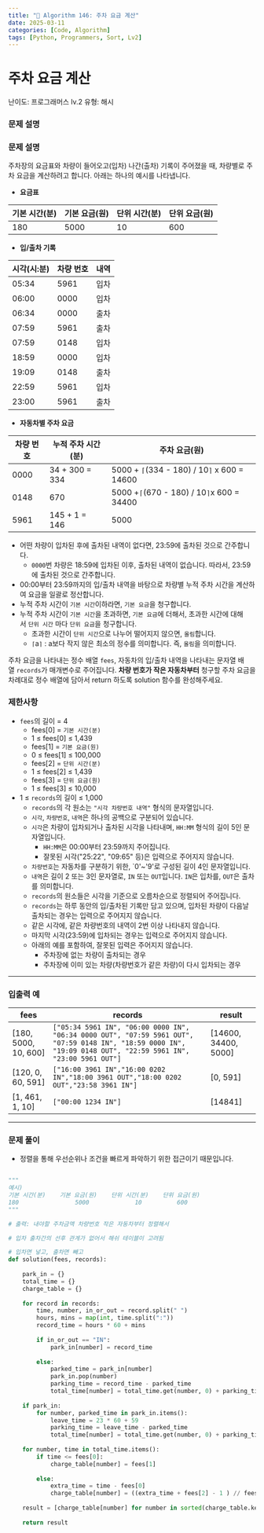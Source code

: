 ```yaml
---
title: "🧠 Algorithm 146: 주차 요금 계산"
date: 2025-03-11
categories: [Code, Algorithm]
tags: [Python, Programmers, Sort, Lv2]
---
```


# 주차 요금 계산

난이도: 프로그래머스 lv.2
유형: 해시

### **문제 설명**

### 문제 설명

주차장의 요금표와 차량이 들어오고(입차) 나간(출차) 기록이 주어졌을 때, 차량별로 주차 요금을 계산하려고 합니다. 아래는 하나의 예시를 나타냅니다.

- **요금표**

| 기본 시간(분) | 기본 요금(원) | 단위 시간(분) | 단위 요금(원) |
| --- | --- | --- | --- |
| 180 | 5000 | 10 | 600 |
- **입/출차 기록**

| 시각(시:분) | 차량 번호 | 내역 |
| --- | --- | --- |
| 05:34 | 5961 | 입차 |
| 06:00 | 0000 | 입차 |
| 06:34 | 0000 | 출차 |
| 07:59 | 5961 | 출차 |
| 07:59 | 0148 | 입차 |
| 18:59 | 0000 | 입차 |
| 19:09 | 0148 | 출차 |
| 22:59 | 5961 | 입차 |
| 23:00 | 5961 | 출차 |
- **자동차별 주차 요금**

| 차량 번호 | 누적 주차 시간(분) | 주차 요금(원) |
| --- | --- | --- |
| 0000 | 34 + 300 = 334 | 5000 + `⌈`(334 - 180) / 10`⌉` x 600 = 14600 |
| 0148 | 670 | 5000 +`⌈`(670 - 180) / 10`⌉`x 600 = 34400 |
| 5961 | 145 + 1 = 146 | 5000 |
- 어떤 차량이 입차된 후에 출차된 내역이 없다면, 23:59에 출차된 것으로 간주합니다.
    - `0000`번 차량은 18:59에 입차된 이후, 출차된 내역이 없습니다. 따라서, 23:59에 출차된 것으로 간주합니다.
- 00:00부터 23:59까지의 입/출차 내역을 바탕으로 차량별 누적 주차 시간을 계산하여 요금을 일괄로 정산합니다.
- 누적 주차 시간이 `기본 시간`이하라면, `기본 요금`을 청구합니다.
- 누적 주차 시간이 `기본 시간`을 초과하면, `기본 요금`에 더해서, 초과한 시간에 대해서 `단위 시간` 마다 `단위 요금`을 청구합니다.
    - 초과한 시간이 `단위 시간`으로 나누어 떨어지지 않으면, `올림`합니다.
    - `⌈`a`⌉` : a보다 작지 않은 최소의 정수를 의미합니다. 즉, `올림`을 의미합니다.

주차 요금을 나타내는 정수 배열 `fees`, 자동차의 입/출차 내역을 나타내는 문자열 배열 `records`가 매개변수로 주어집니다. **차량 번호가 작은 자동차부터** 청구할 주차 요금을 차례대로 정수 배열에 담아서 return 하도록 solution 함수를 완성해주세요.

### 제한사항

- `fees`의 길이 = 4
    - fees[0] = `기본 시간(분)`
    - 1 ≤ fees[0] ≤ 1,439
    - fees[1] = `기본 요금(원)`
    - 0 ≤ fees[1] ≤ 100,000
    - fees[2] = `단위 시간(분)`
    - 1 ≤ fees[2] ≤ 1,439
    - fees[3] = `단위 요금(원)`
    - 1 ≤ fees[3] ≤ 10,000
- 1 ≤ `records`의 길이 ≤ 1,000
    - `records`의 각 원소는 `"시각 차량번호 내역"` 형식의 문자열입니다.
    - `시각`, `차량번호`, `내역`은 하나의 공백으로 구분되어 있습니다.
    - `시각`은 차량이 입차되거나 출차된 시각을 나타내며, `HH:MM` 형식의 길이 5인 문자열입니다.
        - `HH:MM`은 00:00부터 23:59까지 주어집니다.
        - 잘못된 시각("25:22", "09:65" 등)은 입력으로 주어지지 않습니다.
    - `차량번호`는 자동차를 구분하기 위한, `0'~'9'로 구성된 길이 4인 문자열입니다.
    - `내역`은 길이 2 또는 3인 문자열로, `IN` 또는 `OUT`입니다. `IN`은 입차를, `OUT`은 출차를 의미합니다.
    - `records`의 원소들은 시각을 기준으로 오름차순으로 정렬되어 주어집니다.
    - `records`는 하루 동안의 입/출차된 기록만 담고 있으며, 입차된 차량이 다음날 출차되는 경우는 입력으로 주어지지 않습니다.
    - 같은 시각에, 같은 차량번호의 내역이 2번 이상 나타내지 않습니다.
    - 마지막 시각(23:59)에 입차되는 경우는 입력으로 주어지지 않습니다.
    - 아래의 예를 포함하여, 잘못된 입력은 주어지지 않습니다.
        - 주차장에 없는 차량이 출차되는 경우
        - 주차장에 이미 있는 차량(차량번호가 같은 차량)이 다시 입차되는 경우

---

### 입출력 예

| fees | records | result |
| --- | --- | --- |
| [180, 5000, 10, 600] | `["05:34 5961 IN", "06:00 0000 IN", "06:34 0000 OUT", "07:59 5961 OUT", "07:59 0148 IN", "18:59 0000 IN", "19:09 0148 OUT", "22:59 5961 IN", "23:00 5961 OUT"]` | [14600, 34400, 5000] |
| [120, 0, 60, 591] | `["16:00 3961 IN","16:00 0202 IN","18:00 3961 OUT","18:00 0202 OUT","23:58 3961 IN"]` | [0, 591] |
| [1, 461, 1, 10] | `["00:00 1234 IN"]` | [14841] |

---

### 문제 풀이

- 정렬을 통해 우선순위나 조건을 빠르게 파악하기 위한 접근이기 때문입니다.

```python

"""
예시)
기본 시간(분)	기본 요금(원)	단위 시간(분)	단위 요금(원)
180	               5000	            10	        600
"""

# 출력: 내야할 주차금액 차량번호 작은 자동차부터 정렬해서

# 입차 출차간의 선후 관계가 없어서 해쉬 테이블이 고려됨

# 입차면 넣고, 출차면 빼고
def solution(fees, records):
    
    park_in = {}
    total_time = {}
    charge_table = {}
    
    for record in records:
        time, number, in_or_out = record.split(" ")
        hours, mins = map(int, time.split(":"))
        record_time = hours * 60 + mins
        
        if in_or_out == "IN":
            park_in[number] = record_time
            
        else:
            parked_time = park_in[number]
            park_in.pop(number)
            parking_time = record_time - parked_time
            total_time[number] = total_time.get(number, 0) + parking_time
            
    if park_in:
        for number, parked_time in park_in.items():
            leave_time = 23 * 60 + 59
            parking_time = leave_time - parked_time
            total_time[number] = total_time.get(number, 0) + parking_time
            
    for number, time in total_time.items():
        if time <= fees[0]:
            charge_table[number] = fees[1]
        
        else:
            extra_time = time - fees[0]
            charge_table[number] = ((extra_time + fees[2] - 1 ) // fees[2]) * fees[3] + fees[1]
        
    result = [charge_table[number] for number in sorted(charge_table.keys())]
    
    return result
        
```